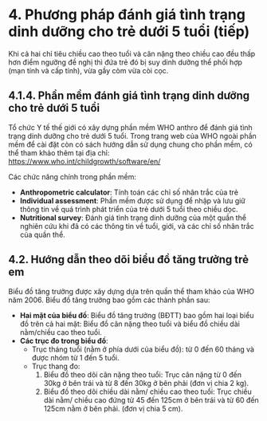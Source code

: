 # 4. Phương pháp đánh giá tình trạng dinh dưỡng cho trẻ dưới 5 tuổi (tiếp)

Khi cả hai chỉ tiêu chiều cao theo tuổi và cân nặng theo chiều cao đều thấp hơn điểm ngưỡng đề nghị thì đứa trẻ đó bị suy dinh dưỡng thể phối hợp (mạn tính và cấp tính), vừa gầy còm vừa còi cọc.

## 4.1.4. Phần mềm đánh giá tình trạng dinh dưỡng cho trẻ dưới 5 tuổi

Tổ chức Y tế thế giới có xây dựng phần mềm WHO anthro để đánh giá tình trạng dinh dưỡng cho trẻ dưới 5 tuổi. Trong trang web của WHO ngoài phần mềm để cài đặt còn có sách hướng dẫn sử dụng chung cho phần mềm, có thể tham khảo thêm tại địa chỉ: https://www.who.int/childgrowth/software/en/

Các chức năng chính trong phần mềm:
- **Anthropometric calculator**: Tính toán các chỉ số nhân trắc của trẻ
- **Individual assessment**: Phần mềm được sử dụng để nhập và lưu giữ thông tin về quá trình phát triển của trẻ dưới 5 tuổi theo chiều dọc.
- **Nutritional survey**: Đánh giá tình trạng dinh dưỡng của một quần thể nghiên cứu khi đã có các thông tin về tuổi, giới, và các chỉ số nhân trắc của quần thể.

## 4.2. Hướng dẫn theo dõi biểu đồ tăng trưởng trẻ em

Biểu đồ tăng trưởng được xây dựng dựa trên quần thể tham khảo của WHO năm 2006. Biểu đồ tăng trưởng bao gồm các thành phần sau:

- **Hai mặt của biểu đồ**: Biểu đồ tăng trưởng (BĐTT) bao gồm hai loại biểu đồ trên cả hai mặt: Biểu đồ cân nặng theo tuổi và biểu đồ chiều dài nằm/chiều cao theo tuổi.
- **Các trục đo trong biểu đồ**:
  - Trục tháng tuổi (nằm ở phía dưới của biểu đồ): từ 0 đến 60 tháng và được nhóm từ 1 đến 5 tuổi.
  - Trục thang đo:
    1. Biểu đồ theo dõi cân nặng theo tuổi: Trục cân nặng từ 0 đến 30kg ở bên trái và từ 8 đến 30kg ở bên phải (đơn vị chia 2 kg).
    2. Biểu đồ theo dõi chiều dài nằm/ chiều cao theo tuổi: Trục chiều dài nằm/ chiều cao đứng từ 45 đến 125cm ở bên trái và từ 60 đến 125cm nằm ở bên phải. (đơn vị chia 5 cm).
